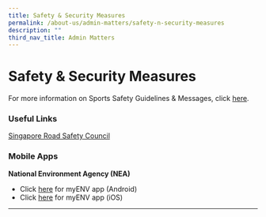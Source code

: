 ```yaml
---
title: Safety & Security Measures
permalink: /about-us/admin-matters/safety-n-security-measures
description: ""
third_nav_title: Admin Matters
---
```

# **Safety & Security Measures**

For more information on Sports Safety Guidelines & Messages, click [here](/files/sports%20safety%20guidelines.pdf).

### Useful Links

[Singapore Road Safety Council](http://srsc.org.sg/videos/2013-2/)

### Mobile Apps

**National Environment Agency (NEA)**  

*   Click [here](https://play.google.com/store/apps/details?id=sg.gov.nea&hl=en) for myENV app (Android)
*   Click [here](https://itunes.apple.com/sg/app/myenv/id444435182?mt=8) for myENV app (iOS)



****